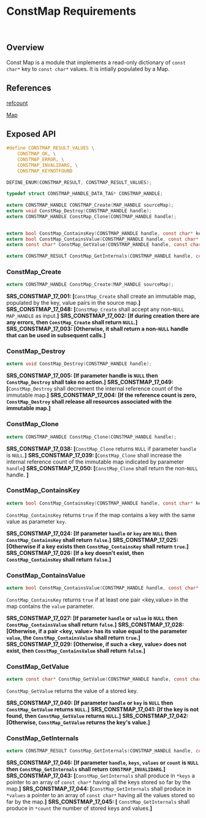 ConstMap Requirements
================


 
## Overview

Const Map is a module that implements a read-only dictionary of `const char*` key to `const char*` values.  It is intially populated by a Map.

## References
[refcount](../inc/refcount.h)

[Map](map_requirements.docm)

## Exposed API
```C
#define CONSTMAP_RESULT_VALUES \
    CONSTMAP_OK, \
    CONSTMAP_ERROR, \
    CONSTMAP_INVALIDARG, \
    CONSTMAP_KEYNOTFOUND
 
DEFINE_ENUM(CONSTMAP_RESULT, CONSTMAP_RESULT_VALUES);
 
typedef struct CONSTMAP_HANDLE_DATA_TAG* CONSTMAP_HANDLE;
 
extern CONSTMAP_HANDLE CONSTMAP_Create(MAP_HANDLE sourceMap);
extern void ConstMap_Destroy(CONSTMAP_HANDLE handle);
extern CONSTMAP_HANDLE ConstMap_Clone(CONSTMAP_HANDLE handle);

  
extern bool ConstMap_ContainsKey(CONSTMAP_HANDLE handle, const char* key);
extern bool ConstMap_ContainsValue(CONSTMAP_HANDLE handle, const char* value);
extern const char* ConstMap_GetValue(CONSTMAP_HANDLE handle, const char* key);
 
extern CONSTMAP_RESULT ConstMap_GetInternals(CONSTMAP_HANDLE handle, const char*const** keys, const char*const** values, size_t* count);
```


### ConstMap_Create
```C
extern CONSTMAP_HANDLE ConstMap_Create(MAP_HANDLE sourceMap);
```
**SRS_CONSTMAP_17_001: [**`ConstMap_Create` shall create an immutable map, populated by the key, value pairs in the source map.**]** 
**SRS_CONSTMAP_17_048: [**`ConstMap_Create` shall accept any non-`NULL` `MAP_HANDLE` as input.**]** 
**SRS_CONSTMAP_17_002: [**If during creation there are any errors, then `ConstMap_Create` shall return `NULL`.**]** 
**SRS_CONSTMAP_17_003: [**Otherwise, it shall return a non-`NULL` handle that can be used in subsequent calls.**]**

### ConstMap_Destroy
```C
extern void ConstMap_Destroy(CONSTMAP_HANDLE handle);
``` 
**SRS_CONSTMAP_17_005: [**If parameter handle is `NULL` then `ConstMap_Destroy` shall take no action.**]**
**SRS_CONSTMAP_17_049: [**`ConstMap_Destroy` shall decrement the internal reference count of the immutable map.**]**
**SRS_CONSTMAP_17_004: [**If the reference count is zero, `ConstMap_Destroy` shall release all resources associated with the immutable map.**]** 


### ConstMap_Clone
```C
extern CONSTMAP_HANDLE ConstMap_Clone(CONSTMAP_HANDLE handle);
```
**SRS_CONSTMAP_17_038: [**`ConstMap_Clone` returns `NULL` if parameter `handle` is `NULL`.**]** 
**SRS_CONSTMAP_17_039: [**`ConstMap_Clone` shall increase the internal reference count of the immutable map indicated by parameter `handle`**]**
**SRS_CONSTMAP_17_050: [**`ConstMap_Clone` shall  return the non-`NULL` handle. **]**


### ConstMap_ContainsKey
```C
extern bool ConstMap_ContainsKey(CONSTMAP_HANDLE handle, const char* key);
```
`ConstMap_ContainsKey` returns `true` if the map contains a key with the same value as parameter `key`.

**SRS_CONSTMAP_17_024: [**If parameter `handle` or `key` are `NULL` then `ConstMap_ContainsKey` shall return `false`.**]** 
**SRS_CONSTMAP_17_025: [**Otherwise if a key exists then `ConstMap_ContainsKey` shall return `true`.**]** 
**SRS_CONSTMAP_17_026: [**If a key doesn't exist, then `ConstMap_ContainsKey` shall return `false`.**]**

### ConstMap_ContainsValue
```C
extern bool ConstMap_ContainsValue(CONSTMAP_HANDLE handle, const char* value);
```

`ConstMap_ContainsKey` returns `true` if at least one pair <key,value> in the map contains the `value` parameter.

**SRS_CONSTMAP_17_027: [**If parameter `handle` or `value` is `NULL` then `ConstMap_ContainsValue` shall return `false`.**]** 
**SRS_CONSTMAP_17_028: [**Otherwise, if a pair <key, value> has its value equal to the parameter `value`, the `ConstMap_ContainsValue` shall return `true`.**]** 
**SRS_CONSTMAP_17_029: [**Otherwise, if such a <key, value> does not exist, then `ConstMap_ContainsValue` shall return `false`.**]**

### ConstMap_GetValue
```C
extern const char* ConstMap_GetValue(CONSTMAP_HANDLE handle, const char* key);
```
`ConstMap_GetValue` returns the value of a stored key.

**SRS_CONSTMAP_17_040: [**If parameter `handle` or `key` is `NULL` then `ConstMap_GetValue` returns `NULL`.**]** 
**SRS_CONSTMAP_17_041: [**If the key is not found, then `ConstMap_GetValue` returns `NULL`.**]** 
**SRS_CONSTMAP_17_042: [**Otherwise, `ConstMap_GetValue` returns the key's value.**]**

### ConstMap_GetInternals
```C
extern CONSTMAP_RESULT ConstMap_GetInternals(CONSTMAP_HANDLE handle, const char*const** keys, const char*const** values, size_t* count);
```
**SRS_CONSTMAP_17_046: [**If parameter `handle`, `keys`, `values` or `count` is `NULL` then `ConstMap_GetInternals` shall return `CONSTMAP_INVALIDARG`.**]** 
**SRS_CONSTMAP_17_043: [**`ConstMap_GetInternals` shall produce in `*keys` a pointer to an array of `const char*` having all the keys stored so far by the map.**]** 
**SRS_CONSTMAP_17_044: [**`ConstMap_GetInternals` shall produce in `*values` a pointer to an array of `const char*` having all the values stored so far by the map.**]** 
**SRS_CONSTMAP_17_045: [** `ConstMap_GetInternals` shall produce in `*count` the number of stored keys and values.**]**
